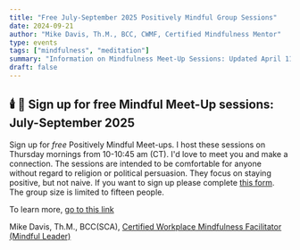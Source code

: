 ```yaml
---
title: "Free July-September 2025 Positively Mindful Group Sessions"
date: 2024-09-21
author: "Mike Davis, Th.M., BCC, CWMF, Certified Mindfulness Mentor"
type: events
tags: ["mindfulness", "meditation"]
summary: "Information on Mindfulness Meet-Up Sessions: Updated April 11, 2025"
draft: false
---
```

## 🕯️ 🍃 Sign up for free Mindful Meet-Up sessions: July-September 2025
Sign up for *free* Positively Mindful Meet-ups. I host these sessions on Thursday mornings from 10-10:45 am (CT). I'd love to meet you and make a connection. The sessions are intended to be comfortable for anyone without regard to religion or political persuasion. They focus on staying positive, but not naive. If you want to sign up please complete [this form](https://forms.gle/29TnAF3PLrosZktU6). The group size is limited to fifteen people. 

To learn more, [go to this link](https://drive.google.com/file/d/1PFjS9j_ASe-WWmvDsT2Nq8wQRQeZ5qZ-/view?usp=sharing)

Mike Davis, Th.M., BCC(SCA), [Certified Workplace Mindfulness Facilitator (Mindful Leader)](https://www.credential.net/f537eded-cc25-4f5a-ae40-9941fbb344f6#acc.O2rBEsAq)

